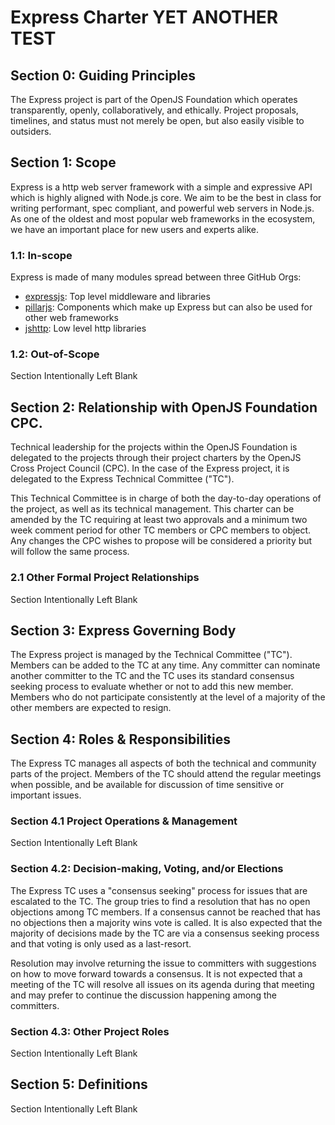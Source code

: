 # Express Charter YET ANOTHER TEST

## Section 0: Guiding Principles

The Express project is part of the OpenJS Foundation which operates
transparently, openly, collaboratively, and ethically.
Project proposals, timelines, and status must not merely be open, but
also easily visible to outsiders.

## Section 1: Scope

Express is a http web server framework with a simple and expressive API
which is highly aligned with Node.js core. We aim to be the best in
class for writing performant, spec compliant, and powerful web servers
in Node.js. As one of the oldest and most popular web frameworks in
the ecosystem, we have an important place for new users and experts
alike.

### 1.1: In-scope

Express is made of many modules spread between three GitHub Orgs:

- [expressjs](http://github.com/expressjs/): Top level middleware and
  libraries
- [pillarjs](http://github.com/pillarjs/): Components which make up
  Express but can also be used for other web frameworks
- [jshttp](http://github.com/jshttp/): Low level http libraries

### 1.2: Out-of-Scope

Section Intentionally Left Blank

## Section 2: Relationship with OpenJS Foundation CPC.

Technical leadership for the projects within the OpenJS Foundation is
delegated to the projects through their project charters by the OpenJS
Cross Project Council (CPC). In the case of the Express project, it is
delegated to the Express Technical Committee ("TC").

This Technical Committee is in charge of both the day-to-day operations
of the project, as well as its technical management. This charter can
be amended by the TC requiring at least two approvals and a minimum two
week comment period for other TC members or CPC members to object. Any
changes the CPC wishes to propose will be considered a priority but
will follow the same process.

### 2.1 Other Formal Project Relationships

Section Intentionally Left Blank

## Section 3: Express Governing Body

The Express project is managed by the Technical Committee ("TC").
Members can be added to the TC at any time. Any committer can nominate
another committer to the TC and the TC uses its standard consensus
seeking process to evaluate whether or not to add this new member.
Members who do not participate consistently at the level of a majority
of the other members are expected to resign.

## Section 4: Roles & Responsibilities

The Express TC manages all aspects of both the technical and community
parts of the project. Members of the TC should attend the regular
meetings when possible, and be available for discussion of time
sensitive or important issues.

### Section 4.1 Project Operations & Management

Section Intentionally Left Blank

### Section 4.2: Decision-making, Voting, and/or Elections

The Express TC uses a "consensus seeking" process for issues that are
escalated to the TC. The group tries to find a resolution that has no
open objections among TC members. If a consensus cannot be reached
that has no objections then a majority wins vote is called. It is also
expected that the majority of decisions made by the TC are via a
consensus seeking process and that voting is only used as a last-resort.

Resolution may involve returning the issue to committers with
suggestions on how to move forward towards a consensus. It is not
expected that a meeting of the TC will resolve all issues on its
agenda during that meeting and may prefer to continue the discussion
happening among the committers.

### Section 4.3: Other Project Roles

Section Intentionally Left Blank

## Section 5: Definitions

Section Intentionally Left Blank
